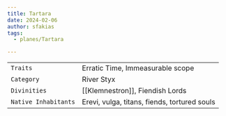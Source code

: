 ```yaml
---
title: Tartara
date: 2024-02-06
author: sfakias
tags:
  - planes/Tartara

---
```

| | |
| --- | --- |
| `Traits` | Erratic Time, Immeasurable scope |
| `Category` | River Styx |
| `Divinities` | [[Klemnestron]], Fiendish Lords |
| `Native Inhabitants` | Erevi, vulga, titans, fiends, tortured souls |